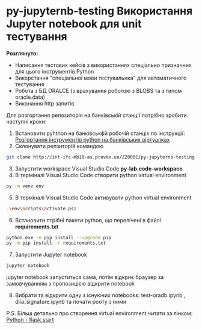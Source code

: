 # py-jupyternb-testing Використання Jupyter notebook  для unit тестування

**Розглянуто:**
- Написання тестових кейсів з використаннях спеціально призначних для цього інструментів Python
- Викорстання "спеціальної мови тестувальнка" для автоматичного тестування
- Робота з БД ORALCE (з врахування роботою  з BLOBS  та з типом oracle.data)
- Виконання http  запитів


Для  розгортання репозиторія на банківській станції потрібно зробити наступні кроки:

1. Встановити pyhthon на банківськфй робочій станціх по інструкції: [Розгортання інструментів python на банківських віртуалках](http://pages.pravex.ua/wiki/pvxdevelopment/python/) 
2. Склонувати репзиторій командою

```bash
git clone http://int-ifc-mb10-as.pravex.ua/ZZ000C/py-jupyternb-testing.git
```
3. Запустити workspace Visual Studio Code **py-lab.code-workspace**
4. В терміналі Visual Studio Code створити python virtual environment

```bash
py -m venv env
```
5. В терміналі Visual Studio Code активувати python virtual environment

```bash
.\env\Scripts\activate.ps1
```

6. Встановити птрібні пакети python, що перелічені в  файлі **requirements.txt**


```bash
python.exe -m pip install --upgrade pip
py -m pip install -r requirements.txt
```

7. Запустити Jupyter notebook

```bash
jupyter notebook
```
jupyter notebook запуститься сама, потім відкриє браузер за замовчуванням з пропозицією відкрити notebook


8. Вибрати та відкрити одну з існуючих notebooks: test-oradb.ipynb , diia_signature.ipynb  та почати рооту з ними


P.S.  Більш детально про створення virtual environment  читати за лінком: [Python - flask start](https://pavlo-shcherbukha.github.io/posts/2022-09-02/python-flask-1/)